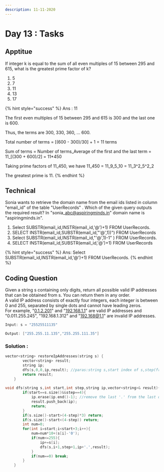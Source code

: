```yaml
---
description: 11-11-2020
---
```


# Day 13 : Tasks

## Apptitue

If integer k is equal to the sum of all even multiples of 15 between 295 and 615, what is the greatest prime factor of k?

1. 5
2. 7
3. 11
4. 13
5. 17

{% hint style="success" %}
Ans : 11  
  
The first even multiples of 15 between 295 and 615 is 300 and the last one is 600.

Thus, the terms are 300, 330, 360, ... 600.

Total number of terms = \[\(600 - 300\)/30\] + 1 = 11 terms

Sum of terms = Number of terms_Average of the first and the last term = 11_\[\(300 + 600\)/2\] = 11\*450

Taking prime factors of 11_450, we have 11_450 = 11_9_5_10 = 11_3^2_5^2_2

The greatest prime is 11.
{% endhint %}

## Technical

Sonia wants to retrieve the domain name from the email ids listed in column "email\_id" of the table "UserRecords" . Which of the given query outputs the required result? In "sonia\_abc@aspiringminds.in" domain name is "aspiringminds.in".

1. Select SUBSTR\(email\_id,INSTR\(email\_id,'@'\)+1\) FROM UserRecords.
2. SELECT INSTR\(email\_id,SUBSTR\(email\_id,"'@',1\)\)"\) FROM UserRecords
3. Select SUBSTR\(email\_id,INSTR\(email\_id,"'@',1\)-1" \) FROM UserRecords.
4. SELECT INSTR\(email\_id,SUBSTR\(email\_id,'@'\)+1\) FROM UserRecords

{% hint style="success" %}
Ans: Select SUBSTR\(email\_id,INSTR\(email\_id,'@'\)+1\) FROM UserRecords.
{% endhint %}

## Coding Question

Given a string s containing only digits, return all possible valid IP addresses that can be obtained from s. You can return them in any order.  
A valid IP address consists of exactly four integers, each integer is between 0 and 255, separated by single dots and cannot have leading zeros.  
 For example, "[0.1.2.201](http://0.1.2.201/)" and "[192.168.1.1](http://192.168.1.1/)" are valid IP addresses and "0.011.255.245", "192.168.1.312" and "192.168@1.1" are invalid IP addresses.  


```cpp
Input: s = "25525511135"

Output: ["255.255.11.135","255.255.111.35"]
```

### Solution :

```cpp
vector<string> restoreIpAddresses(string s) {
        vector<string> result;
        string ip;
        dfs(s,0,0,ip,result); //paras:string s,start index of s,step(from0-3),intermediate ip,final result
        return result;
    }
    
void dfs(string s,int start,int step,string ip,vector<string>& result){
        if(start==s.size()&&step==4){
            ip.erase(ip.end()-1); //remove the last '.' from the last decimal number
            result.push_back(ip);
            return;
        }
        if(s.size()-start>(4-step)*3) return;
        if(s.size()-start<(4-step)) return;
        int num=0;
        for(int i=start;i<start+3;i++){
            num=num*10+(s[i]-'0');
            if(num<=255){
                ip+=s[i];
                dfs(s,i+1,step+1,ip+'.',result);
            }
            if(num==0) break;
        }
    }


```

